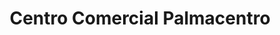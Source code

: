 ---
title: "Centro Comercial Palmacentro"
url: /mani/centro-comercial-palmacentro/
shop: centro comercial
---